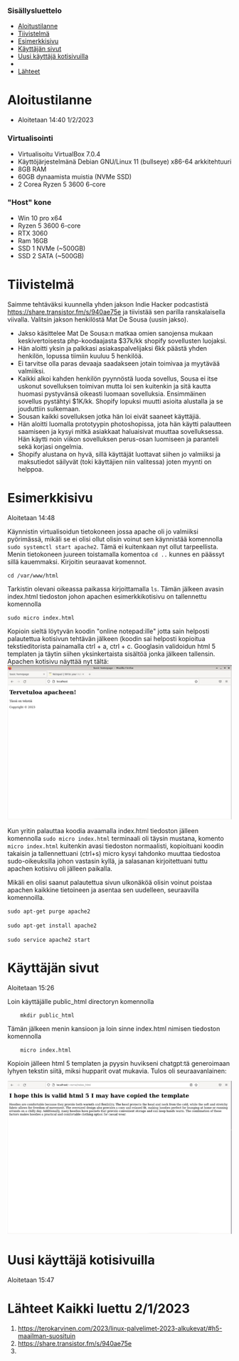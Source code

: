 ### Sisällysluettelo

- [Aloitustilanne](#Aloitustilanne)
- [Tiivistelmä](#Tiivistelmä)
- [Esimerkkisivu](#esimerkkisivu)
- [Käyttäjän sivut](#käyttäjän-sivut)
- [Uusi käyttäjä kotisivuilla](#Uusi-käyttäjä-kotisivuilla)
- 
- [Lähteet](#lähteet)



# Aloitustilanne

- Aloitetaan 14:40 1/2/2023

### Virtualisointi
- Virtualisoitu VirtualBox 7.0.4
- Käyttöjärjestelmänä Debian GNU/Linux 11 (bullseye) x86-64 arkkitehtuuri 
- 8GB RAM
- 60GB dynaamista muistia (NVMe SSD)
- 2 Corea Ryzen 5 3600 6-core

### "Host" kone
- Win 10 pro x64
- Ryzen 5 3600 6-core
- RTX 3060
- Ram 16GB
- SSD 1 NVMe (~500GB)
- SSD 2 SATA (~500GB)


# Tiivistelmä
Saimme tehtäväksi kuunnella yhden jakson Indie Hacker podcastistä https://share.transistor.fm/s/940ae75e ja tiivistää sen parilla ranskalaisella viivalla. Valitsin jakson henkilöstä Mat De Sousa (uusin jakso).

- Jakso käsittelee Mat De Sousa:n matkaa omien sanojensa mukaan keskivertoisesta php-koodaajasta $37k/kk shopify sovellusten luojaksi.
- Hän aloitti yksin ja palkkasi asiakaspalvelijaksi 6kk päästä yhden henkilön, lopussa tiimiin kuuluu 5 henkilöä.
- Ei tarvitse olla paras devaaja saadakseen jotain toimivaa ja myytävää valmiiksi.
- Kaikki alkoi kahden henkilön pyynnöstä luoda sovellus, Sousa ei itse uskonut sovelluksen toimivan mutta loi sen kuitenkin ja sitä kautta huomasi pystyvänsä oikeasti luomaan sovelluksia. Ensimmäinen sovellus pystähtyi $1K/kk. Shopify lopuksi muutti asioita alustalla ja se jouduttiin sulkemaan.
-  Sousan kaikki sovelluksen jotka hän loi eivät saaneet käyttäjiä.
-  Hän aloitti luomalla prototyypin photoshopissa, jota hän käytti palautteen saamiseen ja kysyi mitkä asiakkaat haluaisivat muuttaa sovelluksessa. Hän käytti noin viikon sovelluksen perus-osan luomiseen ja paranteli sekä korjasi ongelmia.
-  Shopify alustana on hyvä, sillä käyttäjät luottavat siihen jo valmiiksi ja maksutiedot säilyvät (toki käyttäjien niin valitessa) joten myynti on helppoa.


# Esimerkkisivu

Aloitetaan 14:48

Käynnistin virtualisoidun tietokoneen jossa apache oli jo valmiiksi pyörimässä, mikäli se ei olisi ollut olisin voinut sen käynnistää komennolla ```sudo systemctl start apache2```. Tämä ei kuitenkaan nyt ollut tarpeellista. Menin tietokoneen juureen toistamalla komentoa ```cd ..``` kunnes en päässyt sillä kauemmaksi. Kirjoitin seuraavat komennot.

    cd /var/www/html
    
Tarkistin olevani oikeassa paikassa kirjoittamalla ```ls```. Tämän jälkeen avasin index.html tiedoston johon apachen esimerkkikotisivu on tallennettu komennolla 

    sudo micro index.html 
    
Kopioin sieltä löytyvän koodin "online notepad:ille" jotta sain helposti palautettua kotisivun tehtävän jälkeen (koodin sai helposti kopioitua tekstieditorista painamalla ctrl + a, ctrl + c. Googlasin validoidun html 5 templaten ja täytin siihen yksinkertaista sisältöä jonka jälkeen tallensin. Apachen kotisivu näyttää nyt tältä:
![add file: upload](V3Kuvat1/v3t1k1.jpg)

Kun yritin palauttaa koodia avaamalla index.html tiedoston jälleen komennolla ```sudo micro index.html``` terminaali oli täysin mustana, komento ```micro index.html``` kuitenkin avasi tiedoston normaalisti, kopioituani koodin takaisin ja tallennettuani (ctrl+s) micro kysyi tahdonko muuttaa tiedostoa sudo-oikeuksilla johon vastasin kyllä, ja salasanan kirjoitettuani tuttu apachen kotisivu oli jälleen paikalla.
        
Mikäli en olisi saanut palautettua sivun ulkonäköä olisin voinut poistaa apachen kaikkine tietoineen ja asentaa sen uudelleen, seuraavilla komennoilla.

    sudo apt-get purge apache2

    sudo apt-get install apache2

    sudo service apache2 start



# Käyttäjän sivut

Aloitetaan 15:26

Loin käyttäjälle public_html directoryn komennolla

        mkdir public_html

Tämän jälkeen menin kansioon ja loin sinne index.html nimisen tiedoston komennolla

        micro index.html
        
Kopioin jälleen html 5 templaten ja pyysin huvikseni chatgpt:tä generoimaan lyhyen tekstin siitä, miksi hupparit ovat mukavia. Tulos oli seuraavanlainen:

![add file: upload](V3Kuvat1/v3t1k2.jpg)


# Uusi käyttäjä kotisivuilla

Aloitetaan 15:47




# Lähteet Kaikki luettu 2/1/2023
1) https://terokarvinen.com/2023/linux-palvelimet-2023-alkukevat/#h5-maailman-suosituin
2) https://share.transistor.fm/s/940ae75e
3) 

